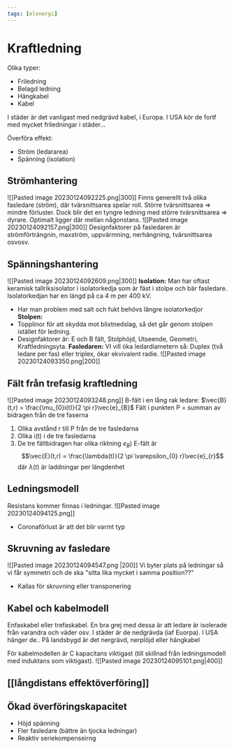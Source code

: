 ```yaml
---
tags: [elenergi]
---
```

# Kraftledning
Olika typer:
- Friledning
- Belagd ledning
- Hängkabel
- Kabel

I städer är det vanligast med nedgrävd kabel, i Europa. I USA kör de fortf med mycket friledningar i städer...

Överföra effekt:
- Ström (ledararea)
- Spänning (isolation)

## Strömhantering
![[Pasted image 20230124092225.png|300]]
Finns generellt två olika fasledare (ström), där tvärsnittsarea spelar roll. Större tvärsnittsarea $\Rightarrow$ mindre förluster. Dock blir det en tyngre ledning med större tvärsnittsarea $\Rightarrow$ dyrare. Optimalt ligger där mellan någonstans.
![[Pasted image 20230124092157.png|300]]
Designfaktorer på fasledaren är strömförträngnin, maxström, uppvärmning, nerhängning, tvärsnittsarea osvosv.

## Spänningshantering 
![[Pasted image 20230124092609.png|300]]
**Isolation:**
Man har oftast keramisk tallriksisolator i isolatorkedja som är fäst i stolpe och bär fasledare. Isolatorkedjan har en längd på ca 4 m per 400 kV. 
- Har man problem med salt och fukt behövs längre isolatorkedjor
**Stolpen:**
- Topplinor för att skydda mot blixtnedslag, så det går genom stolpen istället för ledning.
- Designfaktorer är: E och B fält, Stolphöjd, Utseende, Geometri, Kraftledningsyta.
**Fasledaren:**
VI vill öka ledardiametern så:
Duplex (två ledare per fas) eller triplex, ökar ekvivalent radie.
![[Pasted image 20230124093350.png|200]]

## Fält från trefasig kraftledning
![[Pasted image 20230124093248.png]]
B-fält i en lång rak ledare: $\vec{B}(t,r) = \frac{\mu_{0}i(t)}{2 \pi r}\vec{e}_{B}$
Fält i punkten P = summan av bidragen från de tre faserna
1. Olika avstånd r till P från de tre fasledarna
2. Olika i(t) i de tre fasledarna
3. De tre fältbidragen har olika riktning $e_{B})$
E-fält är $$\vec{E}(t,r) = \frac{\lambda(t)}{2 \pi \varepsilon_{0} r}\vec{e}_{r}$$ där $\lambda(t)$ är laddningar per längdenhet

## Ledningsmodell
Resistans kommer finnas i ledningar.
![[Pasted image 20230124094125.png]]
- Coronaförlust är att det blir varmt typ

## Skruvning av fasledare 
![[Pasted image 20230124094547.png |200]]
Vi byter plats på ledningar så vi får symmetri och de ska "sitta lika mycket i samma position??"
- Kallas för skruvning eller transponering

## Kabel och kabelmodell
Enfaskabel eller trefaskabel.
En bra grej med dessa är att ledare är isolerade från varandra och väder osv.
I städer är de nedgrävda (iaf Euorpa). I USA hänger de..
På landsbygd är det nergrävd, nerplöjd eller hängkabel

För kabelmodellen är C kapacitans viktigast (till skillnad från ledningsmodell med induktans som viktigast).
![[Pasted image 20230124095101.png|400]]

## [[långdistans effektöverföring]]

## Ökad överföringskapacitet
- Höjd spänning
- Fler fasledare (bättre än tjocka ledningar)
- Reaktiv seriekompenseirng